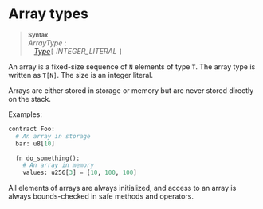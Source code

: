 # Array types

> **<sup>Syntax</sup>**\
> _ArrayType_ :\
> &nbsp;&nbsp; [_Type_]`[` _INTEGER_LITERAL_ `]`

An array is a fixed-size sequence of `N` elements of type `T`. The array type
is written as `T[N]`. The size is an integer literal.

Arrays are either stored in storage or memory but are never stored directly on the stack.

Examples:

```Python
contract Foo:
  # An array in storage
  bar: u8[10]

  fn do_something():
    # An array in memory
    values: u256[3] = [10, 100, 100]
```

All elements of arrays are always initialized, and access to an array is
always bounds-checked in safe methods and operators.

[_Type_]: types.md
